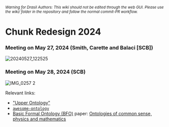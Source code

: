 <small><i>Warning for Drasil Authors: This wiki should not be edited through the web GUI. Please use the wiki/ folder in the repository and follow the normal commit-PR workflow.</i></small>

# Chunk Redesign 2024

### Meeting on May 27, 2024  (Smith, Carette and Balaci [SCB])

![20240527_122525](https://github.com/JacquesCarette/Drasil/assets/1627302/f6cf35a7-ddb3-43b0-8557-ea1b0cbd205c)

### Meeting on May 28, 2024 (SCB)

![IMG_0257 2](https://github.com/JacquesCarette/Drasil/assets/1422000/efd99f0b-1825-49bd-b083-373f8d26f071)

Relevant links:
* ["Upper Ontology"](https://en.wikipedia.org/wiki/Upper_ontology)
* [`awesome-ontology`](https://github.com/ozekik/awesome-ontology)
* [Basic Formal Ontology (BFO)](http://basic-formal-ontology.org/) paper: [Ontologies of common sense, physics and mathematics](https://arxiv.org/abs/2305.01560)